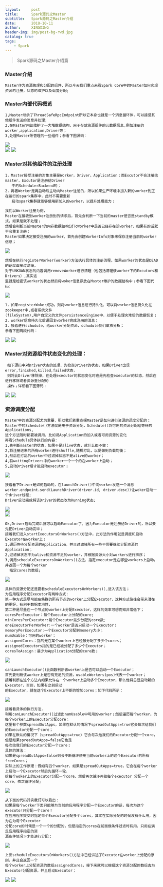 ```yaml
---
layout:     post
title:      Spark源码之Master
subtitle:   Spark源码之Master介绍
date:       2018-10-11
author:     XINGXING
header-img: img/post-bg-rwd.jpg
catalog: true
tags:
    - Spark
---
```


>
>Spark源码之Master介绍篇
> 

### Master介绍
    Master作为资源管理和分配的组件，所以今天我们重点来看Spark Core中的Master如何实现资源的注册，状态的维护以及调度分配;
    
### Master内部代码概览
    1,Master继承了ThreadSafeRpcEndpoint所以它本身也就是一个消息循环体，可以接受其他组件发送的消息并处理;
    2,在Master内部维护了一大堆数据结构，用于存放资源组件的元数据信息,例如注册的worker,application,Driver等；
    3,处理Master所管理的一些组件；参看下图源码：
    
![](https://ws1.sinaimg.cn/large/006tNbRwgy1fw4a5x36w4j31ew0qw40x.jpg)    
![](https://ws2.sinaimg.cn/large/006tNbRwgy1fw4a7f443jj31kw05emxa.jpg)
![](https://ws3.sinaimg.cn/large/006tNbRwly1fw4aj0bfw1j31ec0najsh.jpg)

### Master对其他组件的注册处理
    1，Master接受注册的对象主要是Worker，Driver，Application；而Excutor不会注册给master，Excutor是注册给Driver
       中的SchedulerBackend的；
    2，再者Worker是再启动后主动向Master注册的，所以如果生产环境中加入新的worker到正在运行的spark集群中，此时不需要重新
       启动spark集群就能够使用新加入的worker，以提升处理能力；

    我们以Worker注册为例，
    Master在接收到worker注册到的请求后，首先会判断一下当前的master是否是standby模式，如果是就不处理；
    然后会判断当前Master的内存数据结构idToWorker中是否已经存在该worker，如果有的话就不会重复注册；
    Master如果决定接受注册的worker，首先会创建WorkerInfo对象来保存注册当前的worker信息；
    
![](https://ws2.sinaimg.cn/large/006tNbRwly1fw4awvc3lzj31fa0xwtb2.jpg)

    然后在执行registerWorker(worker)方法执行具体的注册流程，如果worker的状态是DEAD的话就直接过滤掉，
    对于UNKOWN状态的内容调用removeWorker进行清理（也包括清理该worker下的Excutors和Drivers）,其实这
    里就是检查该worker的状态然后将woker信息存放在Master维护的数据结构中；参看下图代码:
    
![](https://ws4.sinaimg.cn/large/006tNbRwgy1fw4b1f8l0fj31k0110abx.jpg)    
    
    1，如果registerWoker成功，则将worker信息进行持久化，可以将worker信息持久化在zookeeper中,或者系统文件
    (fileSystem),用户自定义的文件persistenceEngine中，以便于处理灾难后的数据恢复； 
    2，worker信息持久化后遍回复worker完成注册的消息；
    3，接着进行schudule，给worker分配资源，schudule我们单独分析；
    参看下图两段代码：

![](https://ws3.sinaimg.cn/large/006tNbRwgy1fw4b6oajglj31du0xkdib.jpg)
![](https://ws2.sinaimg.cn/large/006tNbRwgy1fw4balje8ij31c20qm40g.jpg)

### Master对资源组件状态变化的处理：

     如下源码中对Driver状态的处理，先检查Driver的状态，如果Driver出现error,finished,killed,failed状态，
     则将此Driver移除掉，在处理executor的状态变化时也是先检查executor的状态，然后在进行移除或者资源重分配的
     操作；详细看下图源码：
     
![](https://ws4.sinaimg.cn/large/006tNbRwly1fw4c49p7t5j31i60be3yz.jpg)
![](https://ws1.sinaimg.cn/large/006tNbRwly1fw4c4rtrnqj31j612edi7.jpg)


###  资源调度分配
    Master中的资源分配尤为重要，所以我们着重查探Master是如何进行资源的调度分配的；
    Master中的Schedule()方法就是用于资源分配，Schedule()将可用的资源分配给等待的Applications,
    这个方法随时都要被调用，比如说Application的加入或者可用资源的变化
    再看Schedule具体执行的内容:
    1,先判断master的状态，如果不是alive状态，就什么都不做；
    2,将注册进来的所有worker进行shuffle,随机打乱，以便做到负载均衡；
    3,然后在打乱的worker中过滤掉状态不是alive的worker；
    4,将waitingDrivers中的worker一个一个的在worker上启动；
    5,启动Driver后才能启动executor；

![](https://ws3.sinaimg.cn/large/006tNbRwly1fw4cpiqe6aj31ho0ik3zu.jpg)  
    
    接着看下Driver是如何启动的，在launchDriver()中向worker发送一个消息
    worker.endpoint.send(LaunchDriver(driver.id, driver.desc))让woker启动一个driver线程;
    Driver启动完成将该Driver的状态改为Running状态;

![](https://ws1.sinaimg.cn/large/006tNbRwly1fw4cvui20gj31b60bcaaj.jpg)    
![](https://ws3.sinaimg.cn/large/006tNbRwgy1fw4d12tqchj31fi0mugmk.jpg)

    Ok,Driver启动完成后就可以启动Executor了，因为Executor是注册给Driver的，所以要先把Driver启动完毕；
    接着我们进入startExecutorsOnWorkers()方法中，此方法的作用就是调度和启动Executor在worker上；
    1,遍历等待分配资源的Application，并且过滤掉所有一些不需要继续分配资源的Application；
    2,过滤掉状态不为alive和资源不足的worker，并根据资源大小对workers进行排序；
    3,调用scheduleExecutorsOnWorkers()方法，指定executor是在哪些workers上启动，并返回一个为每个worker
      指定cores的数组;
   
![](https://ws3.sinaimg.cn/large/006tNbRwly1fw4djkikklj31ja0pkgns.jpg)

    具体的资源分配还是要看scheduleExecutorsOnWorkers(),进入该方法；
    为应用程序分配Executor有两种方式：
    第一种方式是尽可能在集群的所有节点的worker上分配Executor，这种方式往往会带来潜在的更好，有利于数据本地性，
    第二种是尽量在一个节点的worker上分配Executor，这样的效率可想而知非常低下；
    coresPerExecutor：每个Executor上分配的core;
    minCoresPerExecutor:每个Executor最少分配的core数;
    oneExecutorPerWorker:一个worker是否只启动一个Executor；
    memoryPerExecutor:一个Executor分配到momery大小；
    numUsable：可用的worker；    
    assignedCores：指的是在某个worker上已经被分配了多少个cores；
    assignedExecutors指的是已经被分配了多少个Executor；
    coresToAssign：最少为Application分配的core数；
    
![](https://ws2.sinaimg.cn/large/006tNbRwly1fw4g51rmzbj31ho0mi40b.jpg)   

    canLaunchExecutor()此函数判断该worker上是否可以启动一个Executor；
    首先要判断该worker上是否有充足的资源，usableWorkers(pos)代表一个worker；
    接着判断在这个方法内如果允许在一个worker上启动多个Executor，那么他将总是启动新的Executor，否则，如果有之前启动
    的Executor，就在这个Executor上不断的增加cores；如下代码所示：
    
![](https://ws4.sinaimg.cn/large/006tNbRwly1fw4gdjvva9j31h60q4q4s.jpg)

    接着看具体的执行方法，
    利用canLaunchExecutor()过滤出numUsable中可用的worker；然后遍历每个worker，为每个worker上的Executor分配core；
    这里有个参数spreadOutApps，如果在默认的情况下spreadOutApps=true它会每次给我们的Executor分配一个core；
    如果在默认的情况下（spreadOutApps=true）它会每次给我们的Executor分配一个core，但是如果spreadOutApps=false它也是
	每次给我们的Executor分配一个core；
    具体的算法：
	如果是spreadOutApps=false则会不断循环使用当前worker上的这个Executor的所有freeCores；
	实际上的工作原理：假如有四个worker，如果是spreadOutApps=true，它会在每个worker上启动一个Executor然后先循环一轮，
	给每个woker上的Executor分配一个core，然后再次循环再给每个executor 分配一个core，依次循环分配;
       
![](https://ws3.sinaimg.cn/large/006tNbRwly1fw4gr8n0pzj31hi12kgof.jpg)

    从下面的代码其实我们可以看出：
    如果是每个worker下面只能够为当前的应用程序分配一个Executor的话，每次为这个executor只分配一个core！
    在应用程序提交时指定每个Executor分配多个cores，其实在实际分配的时候没有什么用，因为在为每个Executor
    分配core的时候是一个一个的分配的，但是指定的cores在前面做条件过滤时有用，只用在满足应用程序指定的资
    源条件情况下才能进行分配；

![](https://ws3.sinaimg.cn/large/006tNbRwgy1fw4gxbr16aj31eq0acwet.jpg)

    上面scheduleExecutorsOnWorkers()方法中已经讲述了Executor在worker上分配的原则，并且会返回一个
    每个worker上分配资源的数组assignedCores，接下来就可以根据这个资源分配的数组去为Executor分配资源，并且启动Executor；
    
![](https://ws4.sinaimg.cn/large/006tNbRwgy1fw4h5rf84rj31jg0l2wfr.jpg)
![](https://ws4.sinaimg.cn/large/006tNbRwgy1fw4h5rf84rj31jg0l2wfr.jpg)
